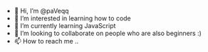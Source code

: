 - 👋 Hi, I’m @paVeqq
- 👀 I’m interested in learning how to code
- 🌱 I’m currently learning JavaScript
- 💞️ I’m looking to collaborate on people who are also beginners :)
- 📫 How to reach me ..

<!---
paVeqq/paVeqq is a ✨ special ✨ repository because its `README.md` (this file) appears on your GitHub profile.
You can click the Preview link to take a look at your changes.
--->
